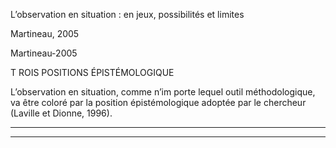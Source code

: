 L’observation en situation : en jeux, possibilités et limites



Martineau, 2005

Martineau-2005



T ROIS POSITIONS ÉPISTÉMOLOGIQUE



L’observation en situation, comme n’im porte lequel outil méthodologique, va être coloré par la position épistémologique adoptée par le chercheur (Laville et Dionne, 1996).






----

----

